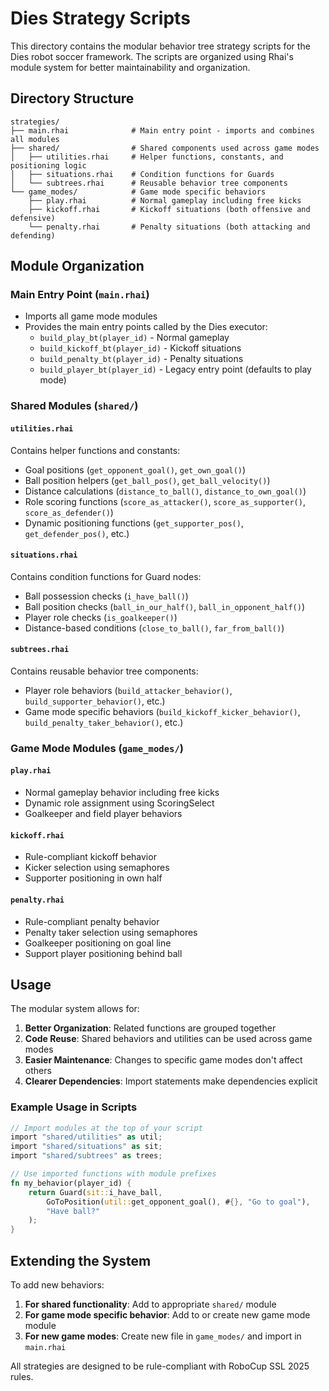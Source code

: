 # Dies Strategy Scripts

This directory contains the modular behavior tree strategy scripts for the Dies robot soccer framework. The scripts are organized using Rhai's module system for better maintainability and organization.

## Directory Structure

```
strategies/
├── main.rhai              # Main entry point - imports and combines all modules
├── shared/                # Shared components used across game modes
│   ├── utilities.rhai     # Helper functions, constants, and positioning logic
│   ├── situations.rhai    # Condition functions for Guards
│   └── subtrees.rhai      # Reusable behavior tree components
└── game_modes/            # Game mode specific behaviors
    ├── play.rhai          # Normal gameplay including free kicks
    ├── kickoff.rhai       # Kickoff situations (both offensive and defensive)
    └── penalty.rhai       # Penalty situations (both attacking and defending)
```

## Module Organization

### Main Entry Point (`main.rhai`)

- Imports all game mode modules
- Provides the main entry points called by the Dies executor:
  - `build_play_bt(player_id)` - Normal gameplay
  - `build_kickoff_bt(player_id)` - Kickoff situations
  - `build_penalty_bt(player_id)` - Penalty situations
  - `build_player_bt(player_id)` - Legacy entry point (defaults to play mode)

### Shared Modules (`shared/`)

#### `utilities.rhai`

Contains helper functions and constants:

- Goal positions (`get_opponent_goal()`, `get_own_goal()`)
- Ball position helpers (`get_ball_pos()`, `get_ball_velocity()`)
- Distance calculations (`distance_to_ball()`, `distance_to_own_goal()`)
- Role scoring functions (`score_as_attacker()`, `score_as_supporter()`, `score_as_defender()`)
- Dynamic positioning functions (`get_supporter_pos()`, `get_defender_pos()`, etc.)

#### `situations.rhai`

Contains condition functions for Guard nodes:

- Ball possession checks (`i_have_ball()`)
- Ball position checks (`ball_in_our_half()`, `ball_in_opponent_half()`)
- Player role checks (`is_goalkeeper()`)
- Distance-based conditions (`close_to_ball()`, `far_from_ball()`)

#### `subtrees.rhai`

Contains reusable behavior tree components:

- Player role behaviors (`build_attacker_behavior()`, `build_supporter_behavior()`, etc.)
- Game mode specific behaviors (`build_kickoff_kicker_behavior()`, `build_penalty_taker_behavior()`, etc.)

### Game Mode Modules (`game_modes/`)

#### `play.rhai`

- Normal gameplay behavior including free kicks
- Dynamic role assignment using ScoringSelect
- Goalkeeper and field player behaviors

#### `kickoff.rhai`

- Rule-compliant kickoff behavior
- Kicker selection using semaphores
- Supporter positioning in own half

#### `penalty.rhai`

- Rule-compliant penalty behavior
- Penalty taker selection using semaphores
- Goalkeeper positioning on goal line
- Support player positioning behind ball

## Usage

The modular system allows for:

1. **Better Organization**: Related functions are grouped together
2. **Code Reuse**: Shared behaviors and utilities can be used across game modes
3. **Easier Maintenance**: Changes to specific game modes don't affect others
4. **Clearer Dependencies**: Import statements make dependencies explicit

### Example Usage in Scripts

```rust
// Import modules at the top of your script
import "shared/utilities" as util;
import "shared/situations" as sit;
import "shared/subtrees" as trees;

// Use imported functions with module prefixes
fn my_behavior(player_id) {
    return Guard(sit::i_have_ball,
        GoToPosition(util::get_opponent_goal(), #{}, "Go to goal"),
        "Have ball?"
    );
}
```

## Extending the System

To add new behaviors:

1. **For shared functionality**: Add to appropriate `shared/` module
2. **For game mode specific behavior**: Add to or create new game mode module
3. **For new game modes**: Create new file in `game_modes/` and import in `main.rhai`

All strategies are designed to be rule-compliant with RoboCup SSL 2025 rules.

